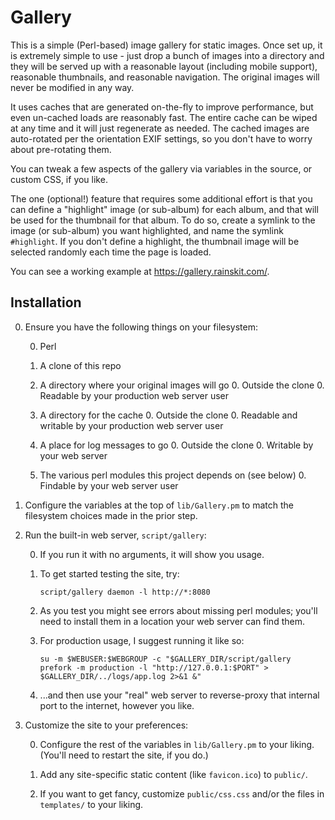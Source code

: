 Gallery
=======

This is a simple (Perl-based) image gallery for static images. Once
set up, it is extremely simple to use - just drop a bunch of images
into a directory and they will be served up with a reasonable layout
(including mobile support), reasonable thumbnails, and reasonable
navigation. The original images will never be modified in any way.

It uses caches that are generated on-the-fly to improve performance,
but even un-cached loads are reasonably fast. The entire cache can
be wiped at any time and it will just regenerate as needed. The
cached images are auto-rotated per the orientation EXIF settings,
so you don't have to worry about pre-rotating them.

You can tweak a few aspects of the gallery via variables in the
source, or custom CSS, if you like.

The one (optional!) feature that requires some additional effort
is that you can define a "highlight" image (or sub-album) for each
album, and that will be used for the thumbnail for that album. To
do so, create a symlink to the image (or sub-album) you want
highlighted, and name the symlink `#highlight`. If you don't define
a highlight, the thumbnail image will be selected randomly each
time the page is loaded.

You can see a working example at <https://gallery.rainskit.com/>.

## Installation

0. Ensure you have the following things on your filesystem:

    0. Perl

    0. A clone of this repo

    0. A directory where your original images will go
        0. Outside the clone
        0. Readable by your production web server user

    0. A directory for the cache
        0. Outside the clone
        0. Readable and writable by your production web server user

    0. A place for log messages to go
        0. Outside the clone
        0. Writable by your web server

    0. The various perl modules this project depends on (see below)
        0. Findable by your web server user

0. Configure the variables at the top of `lib/Gallery.pm` to
   match the filesystem choices made in the prior step.

0. Run the built-in web server, `script/gallery`:

    0. If you run it with no arguments, it will show you usage.

    0. To get started testing the site, try:

        `script/gallery daemon -l http://*:8080`

    0. As you test you might see errors about missing perl modules;
       you'll need to install them in a location your web server
       can find them.

    0. For production usage, I suggest running it like so:

        `su -m $WEBUSER:$WEBGROUP -c "$GALLERY_DIR/script/gallery prefork -m production -l "http://127.0.0.1:$PORT" > $GALLERY_DIR/../logs/app.log 2>&1 &"`

    0. ...and then use your "real" web server to reverse-proxy that
       internal port to the internet, however you like.

0. Customize the site to your preferences:

    0. Configure the rest of the variables in `lib/Gallery.pm` to
       your liking. (You'll need to restart the site, if you do.)

    0. Add any site-specific static content (like `favicon.ico`)
       to `public/`.

    0. If you want to get fancy, customize `public/css.css`
       and/or the files in `templates/` to your liking.


